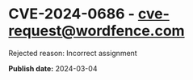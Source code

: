# CVE-2024-0686 - cve-request@wordfence.com

Rejected reason: Incorrect assignment

**Publish date:** 2024-03-04
